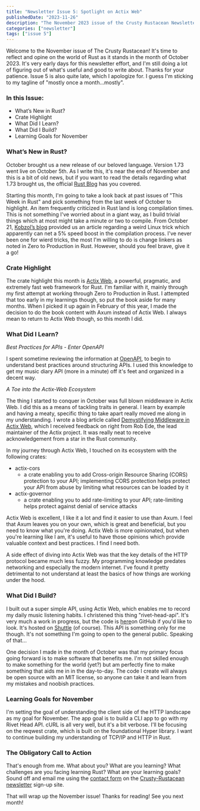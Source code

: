 ```yaml
---
title: "Newsletter Issue 5: Spotlight on Actix Web"
publishedDate: "2023-11-26"
description: "The November 2023 issue of the Crusty Rustacean Newsletter, sent to subscribers on November 21, 2023"
categories: ["newsletter"]
tags: ["issue 5"]
---
```


Welcome to the November issue of The Crusty Rustacean! It's time to reflect and opine on the world of Rust as it stands in the month of October 2023. It's very early days for this newsletter effort, and I'm still doing a lot of figuring out of what's useful and good to write about.  Thanks for your patience. Issue 5 is also quite late, which I apologize for. I guess I'm sticking to my tagline of "mostly once a month...mostly".

### In this Issue:

- What’s New in Rust?
- Crate Highlight
- What Did I Learn?
- What Did I Build?
- Learning Goals for November

### What’s New in Rust?

October brought us a new release of our beloved language. Version 1.73 went live on October 5th.  As I write this, it's  near the end of November and this is a bit of old news, but if you want to read the details regarding what 1.73 brought us, the official [Rust Blog](https://blog.rust-lang.org/2023/10/05/Rust-1.73.0.html) has you covered.

Starting this month, I'm going to take a look back at past issues of "This Week in Rust" and pick something from the last week of October to highlight. An item frequently criticized in Rust land is long compilation times. This is not something I've worried about in a giant way, as I build trivial things which at most might take a minute or two to compile. From October 21, [Kobzol’s blog](https://kobzol.github.io/rust/rustc/2023/10/21/make-rust-compiler-5percent-faster.html) provided us an article regarding a weird Linux trick which apparently can net a 5% speed boost in the compilation process. I've never been one for wierd tricks, the most I'm willing to do is change linkers as noted in Zero to Production in Rust. However, should you feel brave, give it a go!

### Crate Highlight

The crate highlight this month is [Actix Web](https://actix.rs/), a powerful, pragmatic, and extremely fast web framework for Rust. I'm familiar with it, mainly through my first attempt at working through Zero to Production in Rust. I attempted that too early in my learnings though, so put the book aside for many months. When I picked it up again in February of this year, I made the decision to do the book content with Axum instead of Actix Web. I always mean to return to Actix Web though, so this month I did.

### What Did I Learn?

*Best Practices for APIs - Enter OpenAPI*

I spent sometime reviewing the information at [OpenAPI](https://swagger.io/resources/open-api/), to begin to understand best practices around structuring APIs. I used this knowledge to get my music diary API (more in a minute) off it's feet and organized in a decent way.

*A Toe into the Actix-Web Ecosystem*

The thing I started to conquer in October was full blown middleware in Actix Web. I did this as a means of tackling traits in general. I learn by example and having a meaty, specific thing to take apart really moved me along in my understanding. I wrote a blog article called [Demystifying Middleware in Actix Web](https://blog.crusty-rustacean.dev/posts/2023/2023_10_11_demystifying_actix_web_middleware/), which I received feedback on right from Rob Ede, the lead maintainer of the Actix project. It was really neat to receive acknowledgement from a star in the Rust community.

In my journey through Actix Web, I touched on its ecosystem with the following crates:

- actix-cors
	- a crate enabling you to add Cross-origin Resource Sharing (CORS) protection to your API; implementing CORS protection helps protect your API from abuse by limiting what resources can be loaded by it  
- actix-governor
	- a crate enabling you to add rate-limiting to your API; rate-limiting helps protect against denial of service attacks

Actix Web is excellent, I like it a lot and find it easier to use than Axum. I feel that Axum leaves you on your own, which is great and beneficial, but you need to know what you're doing. Actix Web is more opinionated, but when you're learning like I am, it's useful to have those opinions which provide valuable context and best practices. I find I need both.

A side effect of diving into Actix Web was that the key details of the HTTP protocol became much less fuzzy. My programming knowledge predates networking and especially the modern internet. I've found it pretty detrimental to not understand at least the basics of how things are working under the hood.

### What Did I Build?

I built out a super simple API, using Actix Web, which enables me to record my daily music listening habits. I christened this thing "rivet-head-api". It's very much a work in progress, but the code is [here](https://github.com/sentinel1909/rivet-head-api)on GitHub if you'd like to look. It's hosted on [Shuttle](https://shuttle.rs) (of course). This API is something only for me though. It's not something I'm going to open to the general public.  Speaking of that...

One decision I made in the month of October was that my primary focus going forward is to make software that benefits me. I'm not skilled enough to make something for the world (yet?) but am perfectly fine to make something that aids me in in the day-to-day. The code I create will always be open source with an MIT license, so anyone can take it and learn from my mistakes and noobish practices.

### Learning Goals for November

I'm setting the goal of understanding the client side of the HTTP landscape as my goal for November. The app goal is to build a CLI app to go with my Rivet Head API.  cURL is all very well, but it's a bit verbose.  I'll be focusing on the reqwest crate, which is built on the foundational Hyper library.  I want to continue building my understanding of TCP/IP and HTTP in Rust.

### The Obligatory Call to Action

That's enough from me. What about you? What are you learning? What challenges are you facing learning Rust? What are your learning goals? Sound off and email me using the [contact form](https://newsletter.crusty-rustacean.dev/) on the [Crusty-Rustacean newsletter](https://newsletter.crusty-rustacean.dev) sign-up site.

That will wrap up the November issue! Thanks for reading! See you next month!
